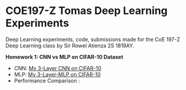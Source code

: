 # COE197-Z Tomas Deep Learning Experiments
Deep Learning experiments, code, submissions made for the CoE 197-Z Deep Learning class by Sir Rowel Atienza 2S 1819AY.

**Homework 1: CNN vs MLP on CIFAR-10 Dataset**
- CNN: [My 3-Layer CNN on CIFAR-10](https://github.com/henritomas/CoE197-Z-Tomas-DL-Experiments/blob/master/%5BCoE_197_Z%5D_My_3_Layer_CNN_on_CIFAR_10.ipynb)
- MLP: [My 3-Layer-MLP on CIFAR-10](https://github.com/henritomas/CoE197-Z-Tomas-DL-Experiments/blob/master/%5BCOE_197_Z%5D_My_3_Layer_MLP_on_CIFAR_10.ipynb)
- Performance Comparison : 
